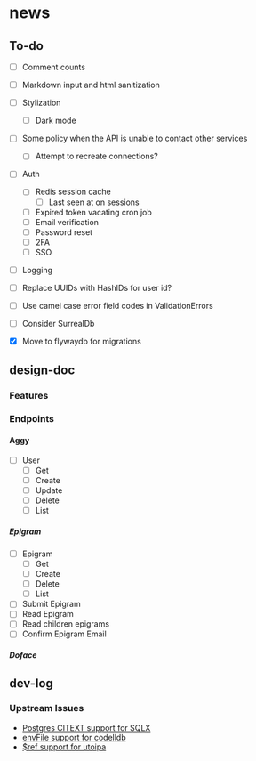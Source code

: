 # news

## To-do

- [ ] Comment counts
- [ ] Markdown input and html sanitization
- [ ] Stylization
  - [ ] Dark mode
- [ ] Some policy when the API is unable to contact other services
  - [ ] Attempt to recreate connections?
- [ ] Auth
  - [ ] Redis session cache
    - [ ] Last seen at on sessions
  - [ ] Expired token vacating cron job
  - [ ] Email verification
  - [ ] Password reset
  - [ ] 2FA
  - [ ] SSO
- [ ] Logging
- [ ] Replace UUIDs with HashIDs for user id?
- [ ] Use camel case error field codes in ValidationErrors

- [ ] Consider SurrealDb

- [x] Move to flywaydb for migrations

## design-doc

### Features

### Endpoints

#### Aggy

- [ ] User
  - [ ] Get
  - [ ] Create
  - [ ] Update
  - [ ] Delete
  - [ ] List

##### Epigram

- [ ] Epigram
  - [ ] Get
  - [ ] Create
  - [ ] Delete
  - [ ] List
- [ ] Submit Epigram
- [ ] Read Epigram
- [ ] Read children epigrams
- [ ] Confirm Epigram Email

##### Doface

## dev-log

### Upstream Issues

- [Postgres CITEXT support for SQLX](https://github.com/launchbadge/sqlx/issues/295)
- [envFile support for codelldb](https://github.com/vadimcn/vscode-lldb/issues/506)
- [$ref support for utoipa](https://github.com/juhaku/utoipa/issues/242)
